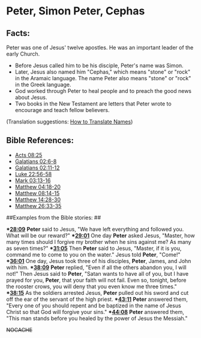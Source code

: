# Peter, Simon Peter, Cephas #

## Facts: ##

Peter was one of Jesus' twelve apostles. He was an important leader of the early Church.

* Before Jesus called him to be his disciple, Peter's name was Simon.
* Later, Jesus also named him "Cephas," which means "stone" or "rock" in the Aramaic language. The name Peter also means "stone" or "rock" in the Greek language.
* God worked through Peter to heal people and to preach the good news about Jesus.
* Two books in the New Testament are letters that Peter wrote to encourage and teach fellow believers.

(Translation suggestions: [How to Translate Names](en/ta-vol1/translate/man/translate-names))



## Bible References: ##

* [Acts 08:25](en/tn/act/help/08/25)
* [Galatians 02:6-8](en/tn/gal/help/02/06)
* [Galatians 02:11-12](en/tn/gal/help/02/11)
* [Luke 22:56-58](en/tn/luk/help/22/56)
* [Mark 03:13-16](en/tn/mrk/help/03/13)
* [Matthew 04:18-20](en/tn/mat/help/04/18)
* [Matthew 08:14-15](en/tn/mat/help/08/14)
* [Matthew 14:28-30](en/tn/mat/help/14/28)
* [Matthew 26:33-35](en/tn/mat/help/26/33)

##Examples from the Bible stories: ##

  __*[28:09](en/tn/obs/help/28/09)__ __Peter__ said to Jesus, "We have left everything and followed you. What will be our reward?"
  __*[29:01](en/tn/obs/help/29/01)__ One day __Peter__ asked Jesus, "Master, how many times should I forgive my brother when he sins against me? As many as seven times?"
  __*[31:05](en/tn/obs/help/31/05)__ Then __Peter__ said to Jesus, "Master, if it is you, command me to come to you on the water." Jesus told __Peter__, "Come!"
  __*[36:01](en/tn/obs/help/36/01)__ One day, Jesus took three of his disciples, __Peter__, James, and John with him.
  __*[38:09](en/tn/obs/help/38/09)__ __Peter__ replied, "Even if all the others abandon you, I will not!" Then Jesus said to __Peter__, "Satan wants to have all of you, but I have prayed for you, __Peter__, that your faith will not fail. Even so, tonight, before the rooster crows, you will deny that you even know me three times."
  __*[38:15](en/tn/obs/help/38/15)__ As the soldiers arrested Jesus, __Peter__ pulled out his sword and cut off the ear of the servant of the high priest.
  __*[43:11](en/tn/obs/help/43/11)__ __Peter__ answered them, "Every one of you should repent and be baptized in the name of Jesus Christ so that God will forgive your sins."
  __*[44:08](en/tn/obs/help/44/08)__ __Peter__ answered them, "This man stands before you healed by the power of Jesus the Messiah."



~~NOCACHE~~